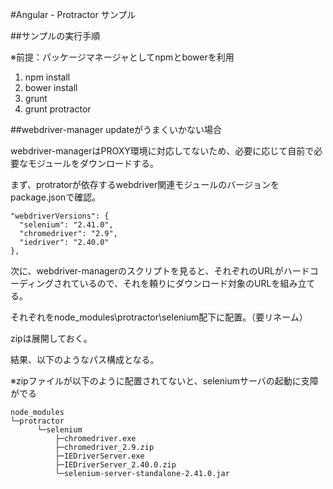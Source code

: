 #Angular - Protractor サンプル

##サンプルの実行手順

※前提：パッケージマネージャとしてnpmとbowerを利用

1. npm install
1. bower install
1. grunt
1. grunt protractor


##webdriver-manager updateがうまくいかない場合

webdriver-managerはPROXY環境に対応してないため、必要に応じて自前で必要なモジュールをダウンロードする。

まず、protratorが依存するwebdriver関連モジュールのバージョンをpackage.jsonで確認。

    "webdriverVersions": {
      "selenium": "2.41.0",
      "chromedriver": "2.9",
      "iedriver": "2.40.0"
    },

次に、webdriver-managerのスクリプトを見ると、それぞれのURLがハードコーディングされているので、それを頼りにダウンロード対象のURLを組み立てる。

それぞれをnode_modules\protractor\selenium配下に配置。（要リネーム）

zipは展開しておく。

結果、以下のようなパス構成となる。

※zipファイルが以下のように配置されてないと、seleniumサーバの起動に支障がでる

    node_modules
    └─protractor
          └─selenium
              ├─chromedriver.exe
              ├─chromedriver_2.9.zip
              ├─IEDriverServer.exe
              ├─IEDriverServer_2.40.0.zip
              └─selenium-server-standalone-2.41.0.jar
